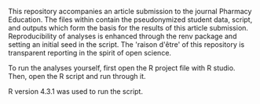 This repository accompanies an article submission to the journal Pharmacy Education. 
The files within contain the pseudonymized student data, script, and outputs which form the basis for the results of this article submission.
Reproducibility of analyses is enhanced through the renv package and setting an initial seed in the script.
The 'raison d'être' of this repository is transparent reporting in the spirit of open science.

To run the analyses yourself, first open the R project file with R studio. Then, open the R script and run through it.

R version 4.3.1 was used to run the script.
